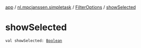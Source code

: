 [app](../../index.md) / [nl.mpcjanssen.simpletask](../index.md) / [FilterOptions](index.md) / [showSelected](.)

# showSelected

`val showSelected: `[`Boolean`](https://kotlinlang.org/api/latest/jvm/stdlib/kotlin/-boolean/index.html)